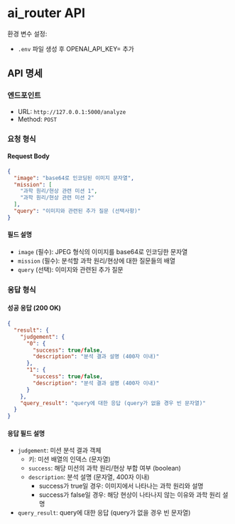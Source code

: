 # ai_router API
환경 변수 설정:
- `.env` 파일 생성 후 OPENAI_API_KEY= 추가
## API 명세

### 엔드포인트
- URL: `http://127.0.0.1:5000/analyze`
- Method: `POST`

### 요청 형식
#### Request Body
```json
{
  "image": "base64로 인코딩된 이미지 문자열",
  "mission": [
    "과학 원리/현상 관련 미션 1",
    "과학 원리/현상 관련 미션 2"
  ],
  "query": "이미지와 관련된 추가 질문 (선택사항)"
}
```

#### 필드 설명
- `image` (필수): JPEG 형식의 이미지를 base64로 인코딩한 문자열
- `mission` (필수): 분석할 과학 원리/현상에 대한 질문들의 배열
- `query` (선택): 이미지와 관련된 추가 질문

### 응답 형식
#### 성공 응답 (200 OK)
```json
{
  "result": {
    "judgement": {
      "0": {
        "success": true/false,
        "description": "분석 결과 설명 (400자 이내)"
      },
      "1": {
        "success": true/false,
        "description": "분석 결과 설명 (400자 이내)"
      }
    },
    "query_result": "query에 대한 응답 (query가 없을 경우 빈 문자열)"
  }
}
```

#### 응답 필드 설명
- `judgement`: 미션 분석 결과 객체
  - 키: 미션 배열의 인덱스 (문자열)
  - `success`: 해당 미션의 과학 원리/현상 부합 여부 (boolean)
  - `description`: 분석 설명 (문자열, 400자 이내)
    - success가 true일 경우: 이미지에서 나타나는 과학 원리와 설명
    - success가 false일 경우: 해당 현상이 나타나지 않는 이유와 과학 원리 설명
- `query_result`: query에 대한 응답 (query가 없을 경우 빈 문자열)
